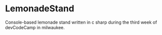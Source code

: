 # LemonadeStand
Console-based lemonade stand written in c sharp during the third week of devCodeCamp in milwaukee. 
